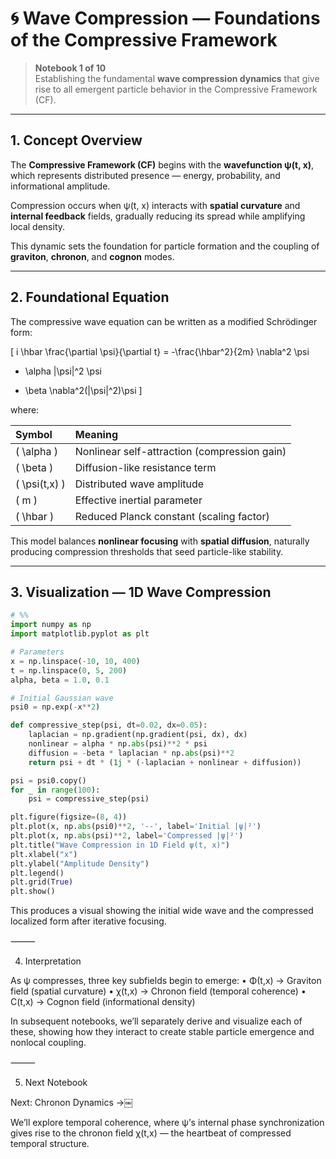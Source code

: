 # 🌀 Wave Compression — Foundations of the Compressive Framework

> **Notebook 1 of 10**  
> Establishing the fundamental **wave compression dynamics** that give rise to all emergent particle behavior in the Compressive Framework (CF).

---

## 1. Concept Overview

The **Compressive Framework (CF)** begins with the **wavefunction ψ(t, x)**, which represents distributed presence — energy, probability, and informational amplitude.

Compression occurs when ψ(t, x) interacts with **spatial curvature** and **internal feedback** fields, gradually reducing its spread while amplifying local density.

This dynamic sets the foundation for particle formation and the coupling of **graviton**, **chronon**, and **cognon** modes.

---

## 2. Foundational Equation

The compressive wave equation can be written as a modified Schrödinger form:

\[
i \hbar \frac{\partial \psi}{\partial t} =
-\frac{\hbar^2}{2m} \nabla^2 \psi
+ \alpha |\psi|^2 \psi
- \beta \nabla^2(|\psi|^2)\psi
\]

where:

| Symbol | Meaning |
|:--------|:--------|
| \( \alpha \) | Nonlinear self-attraction (compression gain) |
| \( \beta \) | Diffusion-like resistance term |
| \( \psi(t,x) \) | Distributed wave amplitude |
| \( m \) | Effective inertial parameter |
| \( \hbar \) | Reduced Planck constant (scaling factor) |

This model balances **nonlinear focusing** with **spatial diffusion**, naturally producing compression thresholds that seed particle-like stability.

---

## 3. Visualization — 1D Wave Compression

```python
# %%
import numpy as np
import matplotlib.pyplot as plt

# Parameters
x = np.linspace(-10, 10, 400)
t = np.linspace(0, 5, 200)
alpha, beta = 1.0, 0.1

# Initial Gaussian wave
psi0 = np.exp(-x**2)

def compressive_step(psi, dt=0.02, dx=0.05):
    laplacian = np.gradient(np.gradient(psi, dx), dx)
    nonlinear = alpha * np.abs(psi)**2 * psi
    diffusion = -beta * laplacian * np.abs(psi)**2
    return psi + dt * (1j * (-laplacian + nonlinear + diffusion))

psi = psi0.copy()
for _ in range(100):
    psi = compressive_step(psi)

plt.figure(figsize=(8, 4))
plt.plot(x, np.abs(psi0)**2, '--', label='Initial |ψ|²')
plt.plot(x, np.abs(psi)**2, label='Compressed |ψ|²')
plt.title("Wave Compression in 1D Field ψ(t, x)")
plt.xlabel("x")
plt.ylabel("Amplitude Density")
plt.legend()
plt.grid(True)
plt.show()
```

This produces a visual showing the initial wide wave and the compressed localized form after iterative focusing.

⸻

4. Interpretation

As ψ compresses, three key subfields begin to emerge:
	•	Φ(t,x) → Graviton field (spatial curvature)
	•	χ(t,x) → Chronon field (temporal coherence)
	•	C(t,x) → Cognon field (informational density)

In subsequent notebooks, we’ll separately derive and visualize each of these, showing how they interact to create stable particle emergence and nonlocal coupling.

⸻

5. Next Notebook

Next: Chronon Dynamics →￼

We’ll explore temporal coherence, where ψ’s internal phase synchronization gives rise to the chronon field χ(t,x) — the heartbeat of compressed temporal structure.
